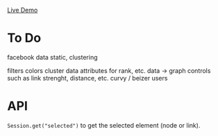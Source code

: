 
[Live Demo](http://reactive-force.meteor.com/)

# To Do

facebook data
static, clustering

filters
colors
cluster
data attributes for rank, etc.
data -> graph controls such as link strenght, distance, etc.
curvy / beizer
users


# API 

`Session.get("selected")` to get the selected element (node or link).